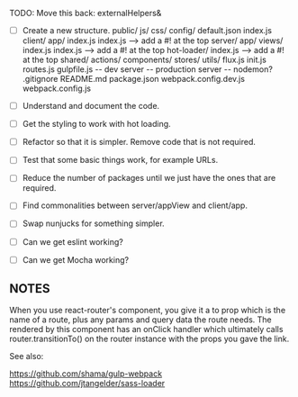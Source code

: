 TODO:
Move this back:
externalHelpers&

- [ ] Create a new structure.
  public/
    js/
    css/
  config/
    default.json
    index.js
  client/
    app/
      index.js
    index.js --> add a #! at the top
  server/
    app/
      views/
      index.js
    index.js --> add a #! at the top
  hot-loader/
    index.js --> add a #! at the top
  shared/
    actions/
    components/
    stores/
    utils/
    flux.js
    init.js
    routes.js
  gulpfile.js
    -- dev server
    -- production server
    -- nodemon?
  .gitignore
  README.md
  package.json
  webpack.config.dev.js
  webpack.config.js
- [ ] Understand and document the code.
- [ ] Get the styling to work with hot loading.
- [ ] Refactor so that it is simpler. Remove code that is not required.
- [ ] Test that some basic things work, for example URLs.
- [ ] Reduce the number of packages until we just have the ones that are required.
- [ ] Find commonalities between server/appView and client/app.
- [ ] Swap nunjucks for something simpler.
- [ ] Can we get eslint working?
- [ ] Can we get Mocha working?


NOTES
-----
When you use react-router's <Link> component, you give it a to prop which is the name of a route, plus any params and query data the route needs. The <a> rendered by this component has an onClick handler which ultimately calls router.transitionTo() on the router instance with the props you gave the link.

See also:

https://github.com/shama/gulp-webpack
https://github.com/jtangelder/sass-loader
